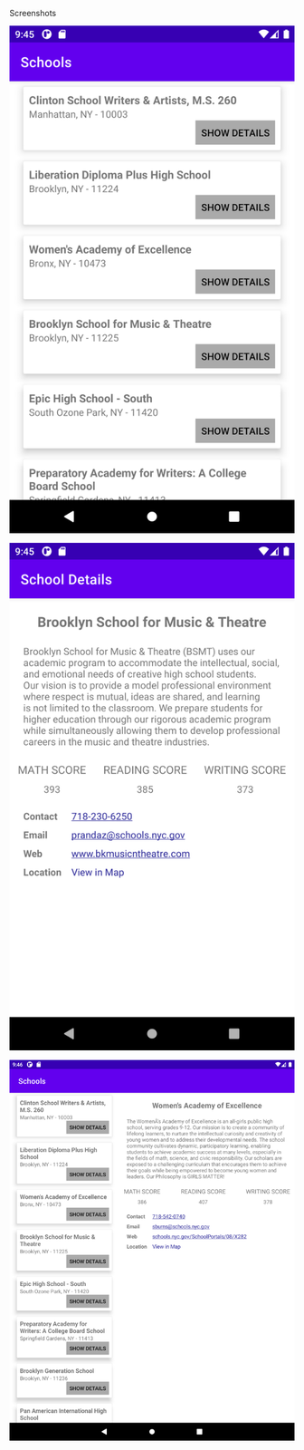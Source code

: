 Screenshots

![Android School Screen](screenshots/Screenshot_20220603_094528.png)

![Android School Detail Screen](screenshots/Screenshot_20220603_094557.png)

![Tablet School Detail Screen](screenshots/Screenshot_20220603_094648.png)
